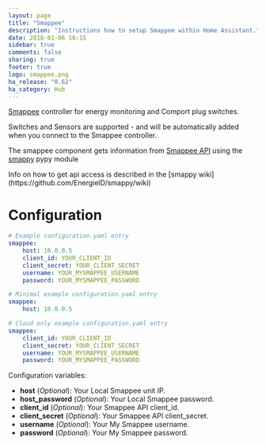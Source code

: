 ```yaml
---
layout: page
title: "Smappee"
description: "Instructions how to setup Smappee within Home Assistant."
date: 2018-01-06 16:15
sidebar: true
comments: false
sharing: true
footer: true
logo: smappee.png
ha_release: "0.62"
ha_category: Hub
---
```


[Smappee](https://www.smappee.com/) controller for energy monitoring and Comport plug switches.

Switches and Sensors are supported - and will be automatically added when you connect to the Smappee controller.

The smappee component gets information from [Smappee API](https://smappee.atlassian.net/wiki/display/DEVAPI/API+Methods) using the [smappy](https://github.com/EnergieID/smappy) pypy module

<p class='note'>
Info on how to get api access is described in the [smappy wiki](https://github.com/EnergieID/smappy/wiki)
</p>

# Configuration

```yaml
# Example configuration.yaml entry
smappee:
    host: 10.0.0.5
    client_id: YOUR_CLIENT_ID
    client_secret: YOUR_CLIENT_SECRET
    username: YOUR_MYSMAPPEE_USERNAME
    password: YOUR_MYSMAPPEE_PASSWORD
```

```yaml
# Minimal example configuration.yaml entry
smappee:
    host: 10.0.0.5
```

```yaml
# Cloud only example configuration.yaml entry
smappee:
    client_id: YOUR_CLIENT_ID
    client_secret: YOUR_CLIENT_SECRET
    username: YOUR_MYSMAPPEE_USERNAME
    password: YOUR_MYSMAPPEE_PASSWORD
```

Configuration variables:

- **host** (*Optional*): Your Local Smappee unit IP.
- **host_password** (*Optional*): Your Local Smappee password.
- **client_id** (*Optional*): Your Smappee API client_id.
- **client_secret** (*Optional*): Your Smappee API client_secret.
- **username** (*Optional*): Your My Smappee username.
- **password** (*Optional*): Your My Smappee password.
